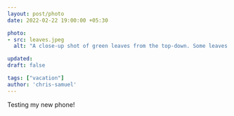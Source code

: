```yaml
---
layout: post/photo
date: 2022-02-22 19:00:00 +05:30

photo:
- src: leaves.jpeg
  alt: "A close-up shot of green leaves from the top-down. Some leaves are blurred, others not."

updated: 
draft: false

tags: ["vacation"]
author: 'chris-samuel'
---
```


Testing my new phone!
